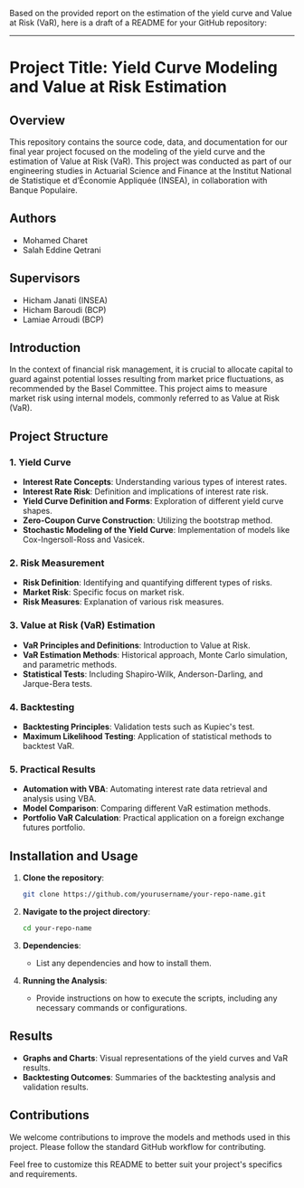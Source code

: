 Based on the provided report on the estimation of the yield curve and Value at Risk (VaR), here is a draft of a README for your GitHub repository:

---

# Project Title: Yield Curve Modeling and Value at Risk Estimation

## Overview

This repository contains the source code, data, and documentation for our final year project focused on the modeling of the yield curve and the estimation of Value at Risk (VaR). This project was conducted as part of our engineering studies in Actuarial Science and Finance at the Institut National de Statistique et d’Économie Appliquée (INSEA), in collaboration with Banque Populaire.

## Authors

- Mohamed Charet
- Salah Eddine Qetrani

## Supervisors

- Hicham Janati (INSEA)
- Hicham Baroudi (BCP)
- Lamiae Arroudi (BCP)

## Introduction

In the context of financial risk management, it is crucial to allocate capital to guard against potential losses resulting from market price fluctuations, as recommended by the Basel Committee. This project aims to measure market risk using internal models, commonly referred to as Value at Risk (VaR).

## Project Structure

### 1. Yield Curve

- **Interest Rate Concepts**: Understanding various types of interest rates.
- **Interest Rate Risk**: Definition and implications of interest rate risk.
- **Yield Curve Definition and Forms**: Exploration of different yield curve shapes.
- **Zero-Coupon Curve Construction**: Utilizing the bootstrap method.
- **Stochastic Modeling of the Yield Curve**: Implementation of models like Cox-Ingersoll-Ross and Vasicek.

### 2. Risk Measurement

- **Risk Definition**: Identifying and quantifying different types of risks.
- **Market Risk**: Specific focus on market risk.
- **Risk Measures**: Explanation of various risk measures.
  
### 3. Value at Risk (VaR) Estimation

- **VaR Principles and Definitions**: Introduction to Value at Risk.
- **VaR Estimation Methods**: Historical approach, Monte Carlo simulation, and parametric methods.
- **Statistical Tests**: Including Shapiro-Wilk, Anderson-Darling, and Jarque-Bera tests.

### 4. Backtesting

- **Backtesting Principles**: Validation tests such as Kupiec's test.
- **Maximum Likelihood Testing**: Application of statistical methods to backtest VaR.

### 5. Practical Results

- **Automation with VBA**: Automating interest rate data retrieval and analysis using VBA.
- **Model Comparison**: Comparing different VaR estimation methods.
- **Portfolio VaR Calculation**: Practical application on a foreign exchange futures portfolio.

## Installation and Usage

1. **Clone the repository**:
    ```bash
    git clone https://github.com/yourusername/your-repo-name.git
    ```

2. **Navigate to the project directory**:
    ```bash
    cd your-repo-name
    ```

3. **Dependencies**:
    - List any dependencies and how to install them.

4. **Running the Analysis**:
    - Provide instructions on how to execute the scripts, including any necessary commands or configurations.

## Results

- **Graphs and Charts**: Visual representations of the yield curves and VaR results.
- **Backtesting Outcomes**: Summaries of the backtesting analysis and validation results.

## Contributions

We welcome contributions to improve the models and methods used in this project. Please follow the standard GitHub workflow for contributing.


Feel free to customize this README to better suit your project's specifics and requirements.
